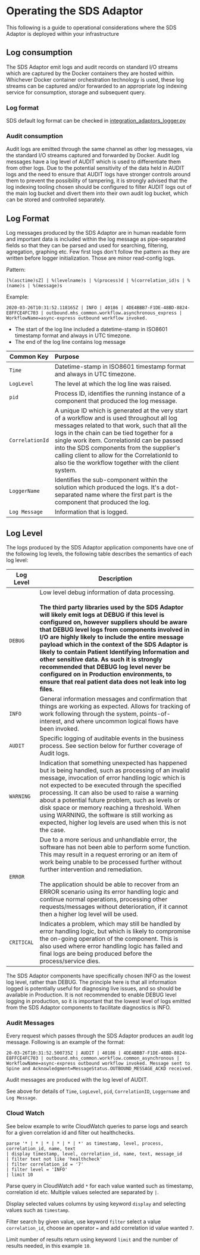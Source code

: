 # Operating the SDS Adaptor

This following is a guide to operational considerations where the SDS Adaptor is deployed within your infrastructure

## Log consumption
The SDS Adaptor emit logs and audit records on standard I/O streams which are captured by the Docker containers they are hosted within.
Whichever Docker container orchestration technology is used, these log streams can be captured and/or forwarded to an appropriate log indexing
service for consumption, storage and subsequent query.

### Log format
SDS default log format can be checked in [integration_adaptors_logger.py](common/utilities/integration_adaptors_logger.py)

### Audit consumption
Audit logs are emitted through the same channel as other log messages, via the standard I/O streams captured and forwarded by Docker. Audit log messages have a log level of AUDIT which is used to differentiate them from other logs. Due to the potential sensitivity of the data held in AUDIT logs and the need to ensure that AUDIT logs have stronger controls around them to prevent the possibility of tampering, it is strongly advised that the log indexing tooling chosen should be configured to filter AUDIT logs out of the main log bucket and divert them into their own audit log bucket, which can be stored and controlled separately.

## Log Format

Log messages produced by the SDS Adaptor are in human readable form and important data is included within the log message as pipe-separated fields so that they can be parsed
and used for searching, filtering, agregation, graphing etc. Few first logs don't follow the pattern as they are written before logger initialization.
Those are minor read-config logs.

Pattern:
```text
[%(asctime)sZ] | %(levelname)s | %(process)d | %(correlation_id)s | %(name)s | %(message)s
```
Example:
```text
2020-03-26T10:31:52.118165Z | INFO | 40186 | 4DE4BBB7-F1DE-48BD-8824-E8FFCE4FC703 | outbound.mhs_common.workflow.asynchronous_express | WorkflowName=async-express outbound workflow invoked.
```

- The start of the log line included a datetime-stamp in ISO8601 timestamp format and always in UTC timezone.
- The end of the log line contains log message

| Common Key | Purpose |
| ---------- |:------- |
| `Time` | Datetime-stamp in ISO8601 timestamp format and always in UTC timezone. |
| `LogLevel` | The level at which the log line was raised. |
| `pid` | Process ID, identifies the running instance of a component that produced the log message. |
| `CorrelationId` | A unique ID which is generated at the very start of a workflow and is used throughout all log messages related to that work, such that all the logs in the chain can be tied together for a single work item. CorrelationId can be passed into the SDS components from the supplier's calling client to allow for the CorrelationId to also tie the workflow together with the client system. |
| `LoggerName` | Identifies the sub-component within the solution which produced the logs.  It's a dot-separated name where the first part is the component that produced the log. |
| `Log Message` | Information that is logged. |

## Log Level
The logs produced by the SDS Adaptor application components have one of the following log levels, the following table describes the semantics of each log level:

| Log Level | Description |
| --------- | ----------- |
| `DEBUG` | Low level debug information of data processing. <br/><br/> **The third party libraries used by the SDS Adaptor will likely emit logs at DEBUG if this level is configured on, however suppliers should be aware that DEBUG level logs from components involved in I/O are highly likely to include the entire message payload which in the context of the SDS Adaptor is likely to contain Patient Identifying Information and other sensitive data. As such it is strongly recommended that DEBUG log level never be configured on in Production environments, to ensure that real patient data does not leak into log files.** |
| `INFO` | General information messages and confirmation that things are working as expected. Allows for tracking of work following through the system, points-of-interest, and where uncommon logical flows have been invoked. |
| `AUDIT` | Specific logging of auditable events in the business process. See section below for further coverage of Audit logs. |
| `WARNING` | Indication that something unexpected has happened but is being handled, such as processing of an invalid message, invocation of error handling logic which is not expected to be executed through the specified processing. It can also be used to raise a warning about a potential future problem, such as levels or disk space or memory reaching a threshold. When using WARNING, the software is still working as expected, higher log levels are used when this is not the case. |
| `ERROR` | Due to a more serious and unhandlable error, the software has not been able to perform some function. This may result in a request erroring or an item of work being unable to be processed further without further intervention and remediation. <br/><br/> The application should be able to recover from an ERROR scenario using its error handling logic and continue normal operations, processing other requests/messages without deterioration, if it cannot then a higher log level will be used.|
| `CRITICAL` | Indicates a problem, which may still be handled by error handling logic, but which is likely to compromise the on-going operation of the component. This is also used where error handling logic has failed and final logs are being produced before the process/service dies. |

The SDS Adaptor components have specifically chosen INFO as the lowest log level, rather than DEBUG. The principle here is that all information logged is potentially useful for diagnosing live issues, and so should be available in Production. It is not recommended to enable DEBUG level logging in production, so it is important that the lowest level of logs emitted from the SDS Adaptor components to facilitate diagnostics is INFO.

### Audit Messages

Every request which passes through the SDS Adaptor produces an audit log message. Following is an example of the format:

```text
20-03-26T10:31:52.500735Z | AUDIT | 40186 | 4DE4BBB7-F1DE-48BD-8824-E8FFCE4FC703 | outbound.mhs_common.workflow.common_asynchronous | WorkflowName=async-express outbound workflow invoked. Message sent to Spine and Acknowledgment=MessageStatus.OUTBOUND_MESSAGE_ACKD received.
```
Audit messages are produced with the log level of AUDIT.

See above for details of `Time`, `LogLevel`, `pid`, `CorrelationID`, `Loggername` and `Log Message`.

### Cloud Watch

See below example to write CloudWatch queries to parse logs and search for a given correlation id and filter out healthchecks.

 `parse '* | * | * | * | * | *' as timestamp, level, process, correlation_id, name, text `<br>
 `| display timestamp, level, correlation_id, name, text, message_id`<br>
 `| filter text not like 'healthcheck'`<br>
 `| filter correlation_id = '7'`<br>
 `| filter level = 'INFO'`<br>
 `| limit 10`<br>

 Parse query in CloudWatch add `*` for each value wanted such as timestamp, correlation id etc. Multiple values selected are separated by `|`.

 Display selected values columns by using keyword `display` and selecting values such as `timestamp`.

 Filter search by given value, use keyword `filter` select a value `correlation_id`, choose an operator `=` and add correlation id value wanted `7`.

 Limit number of results return using keyword `limit` and the number of results needed, in this example `10`.
